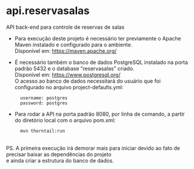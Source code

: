 # api.reservasalas

API back-end para controle de reservas de salas

* Para execução deste projeto é necessário ter previamente o Apache Maven instalado e configurado para o ambiente.
<br>Disponível em: https://maven.apache.org/

* É necessário também o banco de dados PostgreSQL instalado na porta padrão 5432 e o database "reservasalas" criado.
<br>Disponível em: https://www.postgresql.org/
<br>O acesso ao banco de dados necessitará do usuário que foi configurado no arquivo project-defaults.yml:

        username: postgres
        password: postgres

* Para rodar a API na porta padrão 8080, por linha de comando, a partir do diretório local com o arquivo pom.xml:

        mvn thorntail:run

<br>PS. A primeira execução irá demorar mais para iniciar devido ao fato de precisar baixar as dependências do projeto
<br> e ainda criar a estrutura do banco de dados.